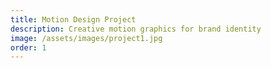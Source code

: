 ```yaml
---
title: Motion Design Project
description: Creative motion graphics for brand identity
image: /assets/images/project1.jpg
order: 1
---
```

